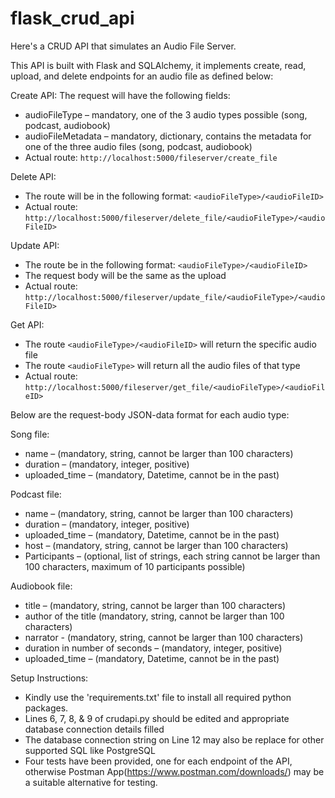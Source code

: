 # flask_crud_api

Here's a CRUD API that simulates an Audio File Server.

This API is built with Flask and SQLAlchemy, it implements create, read, upload, and delete endpoints for an audio file as defined below:

Create API:
The request will have the following fields:
- audioFileType – mandatory, one of the 3 audio types possible (song, podcast, audiobook)
- audioFileMetadata – mandatory, dictionary, contains the metadata for one of the three audio files (song, podcast, audiobook)
- Actual route: `http://localhost:5000/fileserver/create_file`

Delete API:
- The route will be in the following format: `<audioFileType>/<audioFileID>`
- Actual route: `http://localhost:5000/fileserver/delete_file/<audioFileType>/<audioFileID>`

Update API:
- The route be in the following format: `<audioFileType>/<audioFileID>`
- The request body will be the same as the upload
- Actual route: `http://localhost:5000/fileserver/update_file/<audioFileType>/<audioFileID>`

Get API:
- The route `<audioFileType>/<audioFileID>` will return the specific audio file
- The route `<audioFileType>` will return all the audio files of that type
- Actual route: `http://localhost:5000/fileserver/get_file/<audioFileType>/<audioFileID>`

Below are the request-body JSON-data format for each audio type:

Song file:
- name – (mandatory, string, cannot be larger than 100 characters)
- duration – (mandatory, integer, positive)
- uploaded_time – (mandatory, Datetime, cannot be in the past)

Podcast file:
- name – (mandatory, string, cannot be larger than 100 characters)
- duration – (mandatory, integer, positive)
- uploaded_time – (mandatory, Datetime, cannot be in the past)
- host – (mandatory, string, cannot be larger than 100 characters)
- Participants – (optional, list of strings, each string cannot be larger than 100 characters, maximum of 10 participants possible)

Audiobook file:
- title – (mandatory, string, cannot be larger than 100 characters)
- author of the title (mandatory, string, cannot be larger than 100 characters)
- narrator - (mandatory, string, cannot be larger than 100 characters)
- duration in number of seconds – (mandatory, integer, positive)
- uploaded_time – (mandatory, Datetime, cannot be in the past)

Setup Instructions:
- Kindly use the 'requirements.txt' file to install all required python packages.
- Lines 6, 7, 8, & 9 of crudapi.py should be edited and appropriate database connection details filled
- The database connection string on Line 12 may also be replace for other supported SQL like PostgreSQL
- Four tests have been provided, one for each endpoint of the API, otherwise Postman App(https://www.postman.com/downloads/) may be a suitable alternative for testing.
